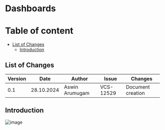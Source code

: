 # Dashboards

# Table of content
- [List of Changes](#list-of-changes)
  - [Introduction](#introduction)

## List of Changes

| Version | Date       | Author       | Issue    | Changes           |
|---------|------------|--------------|----------|-------------------|
| 0.1     | 28.10.2024 | Aswin Arumugam | VCS-12529| Document creation |

## Introduction



![image](https://github.com/user-attachments/assets/42a89094-2c16-4d41-81e8-55817ae35c4c)
